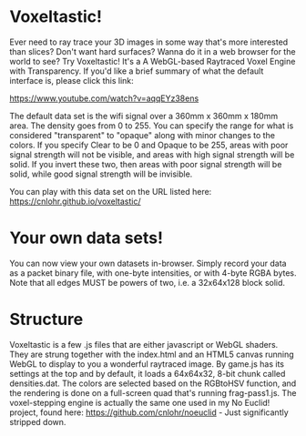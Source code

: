 # Voxeltastic!

Ever need to ray trace your 3D images in some way that's more interested than slices?  Don't want hard surfaces?  Wanna do it in a web browser for the world to see?  Try Voxeltastic!  It's a A WebGL-based Raytraced Voxel Engine with Transparency.  If you'd like a brief summary of what the default interface is, please click this link:

https://www.youtube.com/watch?v=aqqEYz38ens

The default data set is the wifi signal over a 360mm x 360mm x 180mm area.  The density goes from 0 to 255.  You can specify the range for what is considered "transparent" to "opaque" along with minor changes to the colors.  If you specify Clear to be 0 and Opaque to be 255, areas with poor signal strength will not be visible, and areas with high signal strength will be solid.  If you invert these two, then areas with poor signal strength will be solid, while good signal strength will be invisible.

You can play with this data set on the URL listed here: https://cnlohr.github.io/voxeltastic/

# Your own data sets!

You can now view your own datasets in-browser.  Simply record your data as a packet binary file, with one-byte intensities, or with 4-byte RGBA bytes.  Note that all edges MUST be powers of two, i.e. a 32x64x128 block solid.

# Structure

Voxeltastic is a few .js files that are either javascript or WebGL shaders.  They are strung together with the index.html and an HTML5 canvas running WebGL to display to you a wonderful raytraced image.  By game.js has its settings at the top and by default, it loads a 64x64x32, 8-bit chunk called densities.dat.  The colors are selected based on the RGBtoHSV function, and the rendering is done on a full-screen quad that's running frag-pass1.js.  The voxel-stepping engine is actually the same one used in my No Euclid! project, found here: https://github.com/cnlohr/noeuclid - Just significantly stripped down.
